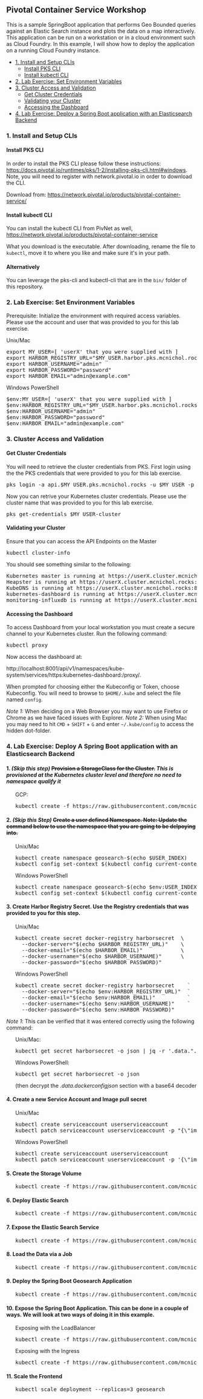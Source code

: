 ## Pivotal Container Service Workshop
This is a sample SpringBoot application that performs Geo Bounded queries against an Elastic Search instance and plots the data on a map interactively. This application can be run on a workstation or in a cloud environment such as Cloud Foundry. In this example, I will show how to deploy the application on a running Cloud Foundry instance.
<!-- TOC depthFrom:3 depthTo:6 withLinks:1 updateOnSave:1 orderedList:0 -->

- [1. Install and Setup CLIs](#1-install-and-setup-clis)
	- [Install PKS CLI](#install-pks-cli)
	- [Install kubectl CLI](#install-kubectl-cli)
- [2. Lab Exercise: Set Environment Variables](#2-lab-exercise-set-environment-variables)
- [3. Cluster Access and Validation](#3-cluster-access-and-validation)
	- [Get Cluster Credentials](#get-cluster-credentials)
	- [Validating your Cluster](#validating-your-cluster)
	- [Accessing the Dashboard](#accessing-the-dashboard)
- [4. Lab Exercise: Deploy a Spring Boot application with an Elasticsearch Backend](#4-lab-exercise-deploy-a-springboot-application-with-an-elastic-search-backend)

<!-- /TOC -->
### 1. Install and Setup CLIs
#### Install PKS CLI
In order to install the PKS CLI please follow these instructions: https://docs.pivotal.io/runtimes/pks/1-2/installing-pks-cli.html#windows. Note, you will need to register with network.pivotal.io in order to download the CLI.

Download from: https://network.pivotal.io/products/pivotal-container-service/

#### Install kubectl CLI
You can install the kubectl CLI from PivNet as well, https://network.pivotal.io/products/pivotal-container-service

What you download is the executable. After downloading, rename the file to `kubectl`, move it to where you like and make sure it's in your path.

#### Alternatively
You can leverage the pks-cli and kubectl-cli that are in the `bin/` folder of this repository.

### 2. Lab Exercise: Set Environment Variables
Prerequisite: Initialize the environment with required access variables. Please use the account and user that was provided to you for this lab exercise.

Unix/Mac
<pre>
export MY_USER=[ 'userX' that you were supplied with ]
export HARBOR_REGISTRY_URL="$MY_USER.harbor.pks.mcnichol.rocks"
export HARBOR_USERNAME="admin"
export HARBOR_PASSWORD="password"
export HARBOR_EMAIL="admin@example.com"
</pre>

Windows PowerShell
<pre>
$env:MY_USER=[ 'userX' that you were supplied with ]
$env:HARBOR_REGISTRY_URL="$MY_USER.harbor.pks.mcnichol.rocks"
$env:HARBOR_USERNAME="admin"
$env:HARBOR_PASSWORD="password"
$env:HARBOR_EMAIL="admin@example.com"
</pre>

### 3. Cluster Access and Validation
#### Get Cluster Credentials
You will need to retrieve the cluster credentials from PKS. First login using the the PKS credentials that were provided to you for this lab exercise.

<pre>pks login -a api.$MY_USER.pks.mcnichol.rocks -u $MY_USER -p password</pre>

Now you can retrive your Kubernetes cluster credentials. Please use the cluster name that was provided to you for this lab exercise.

<pre>pks get-credentials $MY_USER-cluster </pre>

#### Validating your Cluster
Ensure that you can access the API Endpoints on the Master
<pre>kubectl cluster-info</pre>

You should see something similar to the following:
<pre>
Kubernetes master is running at https://userX.cluster.mcnichol.rocks:8443
Heapster is running at https://userX.cluster.mcnichol.rocks:8443/api/v1/namespaces/kube-system/services/heapster/proxy
KubeDNS is running at https://userX.cluster.mcnichol.rocks:8443/api/v1/namespaces/kube-system/services/kube-dns:dns/proxy
kubernetes-dashboard is running at https://userX.cluster.mcnichol.rocks:8443/api/v1/namespaces/kube-system/services/https:kubernetes-dashboard:/proxy
monitoring-influxdb is running at https://userX.cluster.mcnichol.rocks:8443/api/v1/namespaces/kube-system/services/monitoring-influxdb/proxy
</pre>

#### Accessing the Dashboard

To access Dashboard from your local workstation you must create a secure channel to your Kubernetes cluster. Run the following command:

<pre>kubectl proxy</pre>

Now access the dashboard at:

http://localhost:8001/api/v1/namespaces/kube-system/services/https:kubernetes-dashboard:/proxy/.

When prompted for choosing either the Kubeconfig or Token, choose Kubeconfig.  You will need to browse to `$HOME/.kube` and select the file named `config`.

*Note 1:* When deciding on a Web Browser you may want to use Firefox or Chrome as we have faced issues with Explorer.
*Note 2:* When using Mac you may need to hit `CMD` + `SHIFT` + `G` and enter `~/.kube/config` to access the hidden dot-folder.

### 4. Lab Exercise: Deploy A Spring Boot application with an Elasticsearch Backend
#### 1. *(Skip this step)* ~~Provision a StorageClass for the Cluster.~~ *This is provisioned at the Kubernetes cluster level and therefore no need to namespace qualify it*

<ul>GCP:
<pre>kubectl create -f https://raw.githubusercontent.com/mcnichol/pks-workshop/application/master/Step_0_ProvisionStorageClass_GCP.yaml</pre>
</ul>


#### 2. *(Skip this Step)* ~~Create a user defined Namespace. Note: Update the command below to use the namespace that you are going to be delpoying into.~~
<ul>Unix/Mac
<pre>
kubectl create namespace geosearch-$(echo $USER_INDEX)
kubectl config set-context $(kubectl config current-context) --namespace=geosearch-$(echo $USER_INDEX)
</pre>
</ul>

<ul>Windows PowerShell
<pre>kubectl create namespace geosearch-$(echo $env:USER_INDEX)
kubectl config set-context $(kubectl config current-context) --namespace=geosearch-$(echo $env:USER_INDEX)
</pre></ul>


#### 3. Create Harbor Registry Secret. Use the Registry credentials that was provided to you for this step.
<ul>Unix/Mac
<pre>
kubectl create secret docker-registry harborsecret  \
  --docker-server="$(echo $HARBOR_REGISTRY_URL)"    \
  --docker-email="$(echo $HARBOR_EMAIL)"            \
  --docker-username="$(echo $HARBOR_USERNAME)"      \
  --docker-password="$(echo $HARBOR_PASSWORD)"      
</pre>
</ul>

<ul>Windows PowerShell
<pre>
kubectl create secret docker-registry harborsecret    `
  --docker-server="$(echo $env:HARBOR_REGISTRY_URL)"  `
  --docker-email="$(echo $env:HARBOR_EMAIL)"          `
  --docker-username="$(echo $env:HARBOR_USERNAME)"    `
  --docker-password="$(echo $env:HARBOR_PASSWORD)"
</pre>
</ul>

*Note 1*: This can be verified that it was entered correctly using the following command:
<ul>Unix/Mac:
<pre>kubectl get secret harborsecret -o json | jq -r '.data.".dockerconfigjson"' | base64 --decode</pre>
</ul>
<ul>Windows PowerShell:
<pre>kubectl get secret harborsecret -o json</pre> (then decrypt the <i>.data.dockerconfigjson</i> section with a base64 decoder
</ul>

#### 4. Create a new Service Account and Image pull secret
<ul>Unix/Mac
<pre>
kubectl create serviceaccount userserviceaccount
kubectl patch serviceaccount userserviceaccount -p "{\"imagePullSecrets\": [{\"name\": \"harborsecret\"}]}"
</pre>
</ul>

<ul>Windows PowerShell
<pre>
kubectl create serviceaccount userserviceaccount
kubectl patch serviceaccount userserviceaccount -p '{\"imagePullSecrets\": [{\"name\": \"harborsecret\"}]}'
</pre>
</ul>

#### 5. Create the Storage Volume
<ul><pre>kubectl create -f https://raw.githubusercontent.com/mcnichol/pks-workshop/master/app-dev/Step_1_ProvisionStorage.yaml</pre></ul>

#### 6. Deploy Elastic Search
<ul><pre>kubectl create -f https://raw.githubusercontent.com/mcnichol/pks-workshop/master/app-dev/Step_2_DeployElasticsearch.yaml</pre></ul>

#### 7. Expose the Elastic Search Service
<ul><pre>kubectl create -f https://raw.githubusercontent.com/mcnichol/pks-workshop/master/app-dev/Step_3_ExposeElasticsearch.yaml</pre></ul>

#### 8. Load the Data via a Job
<ul><pre>kubectl create -f https://raw.githubusercontent.com/mcnichol/pks-workshop/master/app-dev/Step_4_LoadData.yaml</pre></ul>

#### 9. Deploy the Spring Boot Geosearch Application
<ul><pre>kubectl create -f https://raw.githubusercontent.com/mcnichol/pks-workshop/master/app-dev/Step_5_DeploySpringBootApp.yaml</pre></ul>

#### 10. Expose the Spring Boot Application. This can be done in a couple of ways. We will look at two ways of doing it in this example.

<ul>Exposing with the LoadBalancer
<pre>kubectl create -f https://raw.githubusercontent.com/mcnichol/pks-workshop/master/app-dev/Step_6_ExposeSpringBootApp.yaml</pre>
</ul>

<ul>Exposing with the Ingress 
<pre>kubectl create -f https://raw.githubusercontent.com/mcnichol/pks-workshop/master/app-dev/Step_6_ExposeSpringBootAppIngress.yaml</pre>
</ul>

#### 11. Scale the Frontend
<ul><pre>kubectl scale deployment --replicas=3 geosearch</pre></ul>


